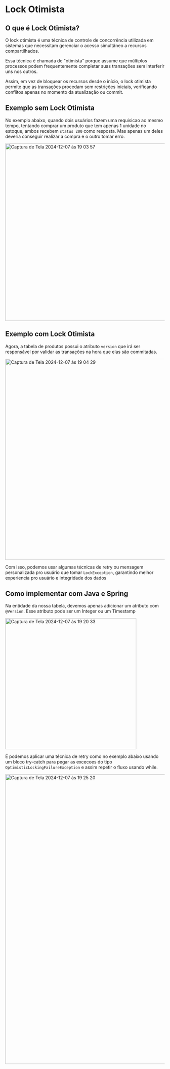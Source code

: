 # Lock Otimista

## O que é Lock Otimista?
O lock otimista é uma técnica de controle de concorrência utilizada em sistemas que necessitam gerenciar o acesso simultâneo a recursos compartilhados. 

Essa técnica é chamada de "otimista" porque assume que múltiplos processos podem frequentemente completar suas transações sem interferir uns nos outros. 

Assim, em vez de bloquear os recursos desde o início, o lock otimista permite que as transações procedam sem restrições iniciais, verificando conflitos apenas no momento da atualização ou commit.

## Exemplo sem Lock Otimista
<p>No exemplo abaixo, quando dois usuários fazem uma requisicao ao mesmo tempo, tentando comprar um produto que tem apenas 1 unidade no estoque, ambos recebem <code>status 200</code> como resposta. Mas apenas um deles deveria conseguir realizar a compra e o outro tomar erro.</p>
<img width="560" alt="Captura de Tela 2024-12-07 às 19 03 57" src="https://github.com/user-attachments/assets/2d321af9-a4d4-4287-93c0-51f71705b5ba">

## Exemplo com Lock Otimista
<p>Agora, a tabela de produtos possui o atributo <code>version</code> que irá ser responsável por validar as transações na hora que elas são commitadas.</p>
<img width="635" alt="Captura de Tela 2024-12-07 às 19 04 29" src="https://github.com/user-attachments/assets/310f4b34-07e1-4a1d-8ac9-cf7d019b7dcc">

<p>Com isso, podemos usar algumas técnicas de retry ou mensagem personalizada pro usuário que tomar <code>LockException</code>, garantindo melhor experiencia pro usuário e integridade dos dados</p>

## Como implementar com Java e Spring

<p>Na entidade da nossa tabela, devemos apenas adicionar um atributo com <code>@Version</code>. Esse atributo pode ser um Integer ou um Timestamp</p>

<img width="414" alt="Captura de Tela 2024-12-07 às 19 20 33" src="https://github.com/user-attachments/assets/1f4dd631-6a60-448f-a783-bda699200354">

E podemos aplicar uma técnica de retry como no exemplo abaixo usando um bloco try-catch para pegar as excecoes do tipo <code>OptimisticLockingFailureException</code> e assim repetir o fluxo usando while.

<img width="915" alt="Captura de Tela 2024-12-07 às 19 25 20" src="https://github.com/user-attachments/assets/cc530893-c380-4b65-8d19-551a9d3057b4">


